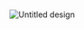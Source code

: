 #
![Untitled design](https://user-images.githubusercontent.com/71749153/145680557-cd71a3b6-4c97-4318-8f55-7f125f552786.gif)
